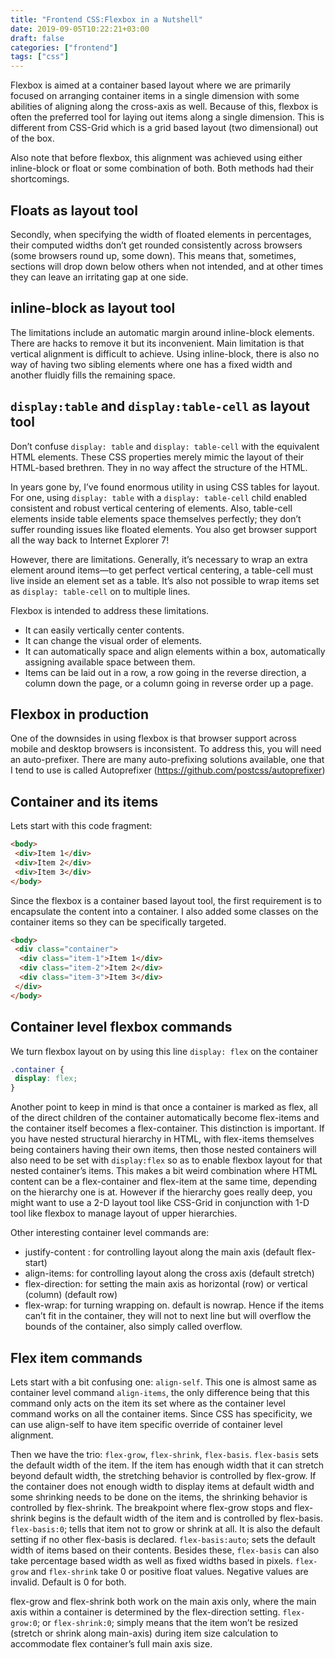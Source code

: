 ```yaml
---
title: "Frontend CSS:Flexbox in a Nutshell"
date: 2019-09-05T10:22:21+03:00
draft: false 
categories: ["frontend"]
tags: ["css"]
---
```

Flexbox is aimed at a container based layout where we are primarily focused on arranging container items in a single dimension with some abilities of aligning along the cross-axis as well. Because of this, flexbox is often the preferred tool for laying out items along a single dimension. This is different from CSS-Grid which is a grid based layout (two dimensional) out of the box.

Also note that before flexbox, this alignment was achieved using either inline-block or float or some combination of both. Both methods had their shortcomings.

## Floats as layout tool
Secondly, when specifying the width of floated elements in percentages, their computed widths don’t get rounded consistently across browsers (some browsers round up, some down). This means that, sometimes, sections will drop down below others when not intended, and at other times they can leave an irritating gap at one side.

## inline-block as layout tool
The limitations include an automatic margin around inline-block elements. There are hacks to remove it but its inconvenient. Main limitation is that vertical alignment is difficult to achieve. Using inline-block, there is also no way of having two sibling elements where one has a fixed width and another fluidly fills the remaining space.

## `display:table` and `display:table-cell` as layout tool
Don’t confuse `display: table` and `display: table-cell` with the equivalent HTML elements. These CSS properties merely mimic the layout of their HTML-based brethren. They in no way affect the structure of the HTML.

In years gone by, I’ve found enormous utility in using CSS tables for layout. For one, using `display: table` with a `display: table-cell` child enabled consistent and robust vertical centering of elements. Also, table-cell elements inside table elements space themselves perfectly; they don’t suffer rounding issues like floated elements. You also get browser support all the way back to Internet Explorer 7!

However, there are limitations. Generally, it’s necessary to wrap an extra element around items—to get perfect vertical centering, a table-cell must live inside an element set as a table. It’s also not possible to wrap items set as `display: table-cell` on to multiple lines.

Flexbox is intended to address these limitations.

- It can easily vertically center contents.
- It can change the visual order of elements.
- It can automatically space and align elements within a box, automatically assigning available space between them.
- Items can be laid out in a row, a row going in the reverse direction, a column down the page, or a column going in reverse order up a page.

## Flexbox in production
One of the downsides in using flexbox is that browser support across mobile and desktop browsers is inconsistent. To address this, you will need an auto-prefixer. There are many auto-prefixing solutions available, one that I tend to use is called Autoprefixer (https://github.com/postcss/autoprefixer)

## Container and its items
Lets start with this code fragment:
```html
<body>
 <div>Item 1</div>
 <div>Item 2</div>
 <div>Item 3</div>
</body>
```
Since the flexbox is a container based layout tool, the first requirement is to encapsulate the content into a container. I also added some classes on the container items so they can be specifically targeted.
```html
<body>
 <div class="container">
  <div class="item-1">Item 1</div>
  <div class="item-2">Item 2</div>
  <div class="item-3">Item 3</div>
 </div>
</body>
```
## Container level flexbox commands
We turn flexbox layout on by using this line `display: flex` on the container
```css
.container {
 display: flex;
}
```
Another point to keep in mind is that once a container is marked as flex, all of the direct children of the container automatically become flex-items and the container itself becomes a flex-container. This distinction is important. If you have nested structural hierarchy in HTML, with flex-items themselves being containers having their own items, then those nested containers will also need to be set with `display:flex` so as to enable flexbox layout for that nested container’s items. This makes a bit weird combination where HTML content can be a flex-container and flex-item at the same time, depending on the hierarchy one is at. However if the hierarchy goes really deep, you might want to use a 2-D layout tool like CSS-Grid in conjunction with 1-D tool like flexbox to manage layout of upper hierarchies.

Other interesting container level commands are:

- justify-content : for controlling layout along the main axis (default flex-start)
- align-items: for controlling layout along the cross axis (default stretch)
- flex-direction: for setting the main axis as horizontal (row) or vertical (column) (default row)
- flex-wrap: for turning wrapping on. default is nowrap. Hence if the items can’t fit in the container, they will not to next line but will overflow the bounds of the container, also simply called overflow.

## Flex item commands
Lets start with a bit confusing one: `align-self`. This one is almost same as container level command `align-items`, the only difference being that this command only acts on the item its set where as the container level command works on all the container items. Since CSS has specificity, we can use align-self to have item specific override of container level alignment.

Then we have the trio: `flex-grow`, `flex-shrink`, `flex-basis`. `flex-basis` sets the default width of the item. If the item has enough width that it can stretch beyond default width, the stretching behavior is controlled by flex-grow. If the container does not enough width to display items at default width and some shrinking needs to be done on the items, the shrinking behavior is controlled by flex-shrink. The breakpoint where flex-grow stops and flex-shrink begins is the default width of the item and is controlled by flex-basis. `flex-basis:0`; tells that item not to grow or shrink at all. It is also the default setting if no other flex-basis is declared. `flex-basis:auto`; sets the default width of items based on their contents. Besides these, `flex-basis` can also take percentage based width as well as fixed widths based in pixels. `flex-grow` and `flex-shrink` take 0 or positive float values. Negative values are invalid. Default is 0 for both.

flex-grow and flex-shrink both work on the main axis only, where the main axis within a container is determined by the flex-direction setting. `flex-grow:0`; or `flex-shrink:0`; simply means that the item won’t be resized (stretch or shrink along main-axis) during item size calculation to accommodate flex container’s full main axis size.